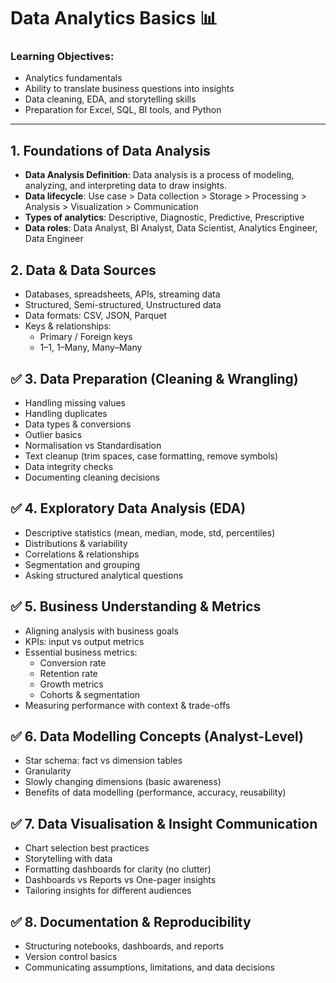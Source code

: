 # Data Analytics Basics 📊

### Learning Objectives:
- Analytics fundamentals
- Ability to translate business questions into insights
- Data cleaning, EDA, and storytelling skills
- Preparation for Excel, SQL, BI tools, and Python

---

## 1. Foundations of Data Analysis
- **Data Analysis Definition**: Data analysis is a process of modeling, analyzing, and interpreting data to
draw insights.
- **Data lifecycle**: Use case > Data collection > Storage > Processing > Analysis > Visualization > Communication
- **Types of analytics**: Descriptive, Diagnostic, Predictive, Prescriptive
- **Data roles**: Data Analyst, BI Analyst, Data Scientist, Analytics Engineer, Data Engineer

## 2. Data & Data Sources
- Databases, spreadsheets, APIs, streaming data
- Structured, Semi-structured, Unstructured data
- Data formats: CSV, JSON, Parquet
- Keys & relationships:
  - Primary / Foreign keys
  - 1–1, 1–Many, Many–Many

## ✅ 3. Data Preparation (Cleaning & Wrangling)
- Handling missing values
- Handling duplicates
- Data types & conversions
- Outlier basics
- Normalisation vs Standardisation
- Text cleanup (trim spaces, case formatting, remove symbols)
- Data integrity checks
- Documenting cleaning decisions

## ✅ 4. Exploratory Data Analysis (EDA)
- Descriptive statistics (mean, median, mode, std, percentiles)
- Distributions & variability
- Correlations & relationships
- Segmentation and grouping
- Asking structured analytical questions

## ✅ 5. Business Understanding & Metrics
- Aligning analysis with business goals
- KPIs: input vs output metrics
- Essential business metrics:
  - Conversion rate
  - Retention rate
  - Growth metrics
  - Cohorts & segmentation
- Measuring performance with context & trade-offs

## ✅ 6. Data Modelling Concepts (Analyst-Level)
- Star schema: fact vs dimension tables
- Granularity
- Slowly changing dimensions (basic awareness)
- Benefits of data modelling (performance, accuracy, reusability)

## ✅ 7. Data Visualisation & Insight Communication
- Chart selection best practices
- Storytelling with data
- Formatting dashboards for clarity (no clutter)
- Dashboards vs Reports vs One-pager insights
- Tailoring insights for different audiences

## ✅ 8. Documentation & Reproducibility
- Structuring notebooks, dashboards, and reports
- Version control basics
- Communicating assumptions, limitations, and data decisions
